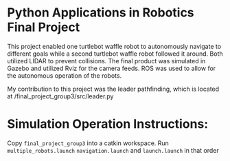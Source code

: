 # Python Applications in Robotics Final Project

This project enabled one turtlebot waffle robot to autonomously navigate to different goals while a second turtlebot waffle robot followed it around. Both utilized LIDAR to prevent collisions. The final product was simulated in Gazebo and utilized Rviz for the camera feeds. ROS was used to allow for the autonomous operation of the robots.

My contribution to this project was the leader pathfinding, which is located at /final_project_group3/src/leader.py

# Simulation Operation Instructions:
Copy `final_project_group3` into a catkin workspace. 
Run `multiple_robots.launch` `navigation.launch` and `launch.launch` in that order
